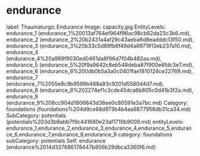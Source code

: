 # endurance

label: Thaumaturgic Endurance
Image: capacity.jpg
EntityLevels: endurance_1 (endurance_1%20013af764ef964f96ac98cb62da23c3b6.md), endurance_2 (endurance_2%20b2431a4af29c43aeba6d8eadddc13f50.md), endurance_3 (endurance_3%20b33c5d89fb6f49d4a6971913eb237a10.md), endurance_4 (endurance_4%20a989f9030ed0461da8f96d7f04b482aa.md), endurance_5 (endurance_5%20f9a9642c8eb548deba87f900e6fdc3e7.md), endurance_6 (endurance_6%200db0b5a3a0c0401fae1810124ce22769.md), endurance_7 (endurance_7%2055e8c9b9599b488a93c9201d5580d4d7.md), endurance_8 (endurance_8%202274ef1c3cde45dca6b805c0d41b3f2a.md), endurance_9 (endurance_9%208cc904d1806643d38ee0c80591e3a7bc.md)
Category: foundations (foundations%204d9ce68d973b4b4aa9877956db31ca34.md)
SubCategory: potentials (potentials%203d3b9abb7f9c441680e23af1710b9009.md)
entityLevels: endurance_1,endurance_2,endurance_3,endurance_4,endurance_5,endurance_6,endurance_7,endurance_8,endurance_9
category: foundations
subCategory: potentials
Self: endurance (endurance%2014d337686178447b856b29dbca3360f6.md)

[](Untitled%2058911204fd8845afafec71cf69eec53e.md)